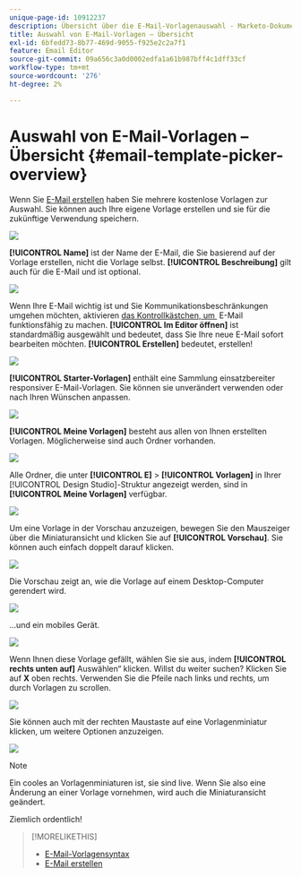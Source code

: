 ```yaml
---
unique-page-id: 10912237
description: Übersicht über die E-Mail-Vorlagenauswahl - Marketo-Dokumente - Produktdokumentation
title: Auswahl von E-Mail-Vorlagen – Übersicht
exl-id: 6bfedd73-8b77-469d-9055-f925e2c2a7f1
feature: Email Editor
source-git-commit: 09a656c3a0d0002edfa1a61b987bff4c1dff33cf
workflow-type: tm+mt
source-wordcount: '276'
ht-degree: 2%

---
```


# Auswahl von E-Mail-Vorlagen – Übersicht {#email-template-picker-overview}

Wenn Sie [E-Mail erstellen](/help/marketo/product-docs/email-marketing/general/creating-an-email/create-an-email.md) haben Sie mehrere kostenlose Vorlagen zur Auswahl. Sie können auch Ihre eigene Vorlage erstellen und sie für die zukünftige Verwendung speichern.

![](assets/email-template-picker-overview-1.png)

**[!UICONTROL Name]** ist der Name der E-Mail, die Sie basierend auf der Vorlage erstellen, nicht die Vorlage selbst. **[!UICONTROL Beschreibung]** gilt auch für die E-Mail und ist optional.

![](assets/two-2.png)

Wenn Ihre E-Mail wichtig ist und Sie Kommunikationsbeschränkungen umgehen möchten, aktivieren [&#x200B; das Kontrollkästchen, um &#x200B;](/help/marketo/product-docs/email-marketing/general/functions-in-the-editor/make-an-email-operational.md) E-Mail funktionsfähig zu machen. **[!UICONTROL Im Editor öffnen]** ist standardmäßig ausgewählt und bedeutet, dass Sie Ihre neue E-Mail sofort bearbeiten möchten. **[!UICONTROL Erstellen]** bedeutet, erstellen!

![](assets/three-2.png)

**[!UICONTROL Starter-Vorlagen]** enthält eine Sammlung einsatzbereiter responsiver E-Mail-Vorlagen. Sie können sie unverändert verwenden oder nach Ihren Wünschen anpassen.

![](assets/email-template-picker-overview-4.png)

**[!UICONTROL Meine Vorlagen]** besteht aus allen von Ihnen erstellten Vorlagen. Möglicherweise sind auch Ordner vorhanden.

![](assets/five-2.png)

Alle Ordner, die unter **[!UICONTROL E]** > **[!UICONTROL Vorlagen]** in Ihrer [!UICONTROL Design Studio]-Struktur angezeigt werden, sind in **[!UICONTROL Meine Vorlagen]** verfügbar.

![](assets/six-1.png)

Um eine Vorlage in der Vorschau anzuzeigen, bewegen Sie den Mauszeiger über die Miniaturansicht und klicken Sie auf **[!UICONTROL Vorschau]**. Sie können auch einfach doppelt darauf klicken.

![](assets/seven-1.png)

Die Vorschau zeigt an, wie die Vorlage auf einem Desktop-Computer gerendert wird.

![](assets/eight-1.png)

…und ein mobiles Gerät.

![](assets/nine-1.png)

Wenn Ihnen diese Vorlage gefällt, wählen Sie sie aus, indem **[!UICONTROL rechts unten auf]** Auswählen“ klicken. Willst du weiter suchen? Klicken Sie auf **X** oben rechts. Verwenden Sie die Pfeile nach links und rechts, um durch Vorlagen zu scrollen.

![](assets/ten-1.png)

Sie können auch mit der rechten Maustaste auf eine Vorlagenminiatur klicken, um weitere Optionen anzuzeigen.

![](assets/eleven-1.png)

>[!NOTE]
>
>Ein cooles an Vorlagenminiaturen ist, sie sind live. Wenn Sie also eine Änderung an einer Vorlage vornehmen, wird auch die Miniaturansicht geändert.

Ziemlich ordentlich!

>[!MORELIKETHIS]
>
>* [E-Mail-Vorlagensyntax](/help/marketo/product-docs/email-marketing/general/email-editor-2/email-template-syntax.md)
>* [E-Mail erstellen](/help/marketo/product-docs/email-marketing/general/creating-an-email/create-an-email.md)
